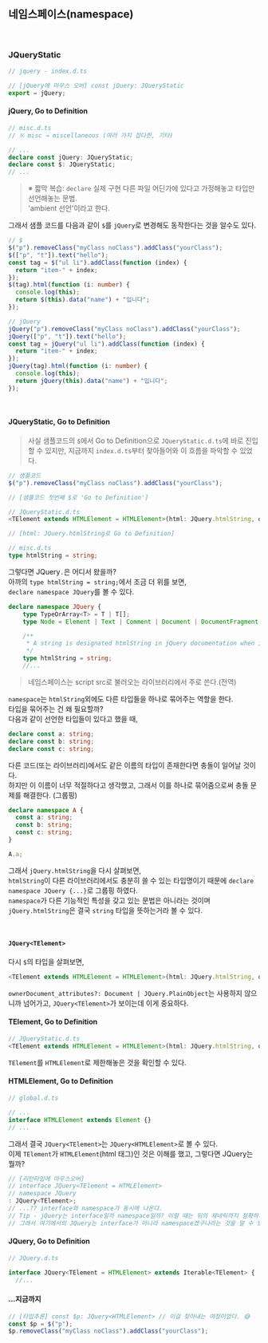 ## 네임스페이스(namespace)

<br />

### JQueryStatic

```ts
// jquery - index.d.ts

// [jQuery에 마우스 오버] const jQuery: JQueryStatic
export = jQuery;
```

#### jQuery, Go to Definition

```ts
// misc.d.ts
// ※ misc → miscellaneous (여러 가지 잡다한, 기타)

// ...
declare const jQuery: JQueryStatic;
declare const $: JQueryStatic;
// ...
```

> ※ 짧막 복습: `declare` 실제 구현 다른 파일 어딘가에 있다고 가정해놓고 타입만 선언해놓는 문법.<br />
> 'ambient 선언'이라고 한다.

그래서 샘플 코드를 다음과 같이 `$`를 `jQuery`로 변경해도 동작한다는 것을 알수도 있다.

```ts
// $
$("p").removeClass("myClass noClass").addClass("yourClass");
$(["p", "t"]).text("hello");
const tag = $("ul li").addClass(function (index) {
  return "item-" + index;
});
$(tag).html(function (i: number) {
  console.log(this);
  return $(this).data("name") + "입니다";
});

// jQuery
jQuery("p").removeClass("myClass noClass").addClass("yourClass");
jQuery(["p", "t"]).text("hello");
const tag = jQuery("ul li").addClass(function (index) {
  return "item-" + index;
});
jQuery(tag).html(function (i: number) {
  console.log(this);
  return jQuery(this).data("name") + "입니다";
});
```

<br />

#### JQueryStatic, Go to Definition

> 사실 샘플코드의 `$`에서 Go to Definition으로 `JQueryStatic.d.ts`에 바로 진입할 수 있지만, 지금까지 `index.d.ts`부터 찾아들어와 이 흐름을 파악할 수 있었다.

```ts
// 샘플코드
$("p").removeClass("myClass noClass").addClass("yourClass");
```

```ts
// [샘플코드 첫번째 $로 'Go to Definition']

// JQueryStatic.d.ts
<TElement extends HTMLElement = HTMLElement>(html: JQuery.htmlString, ownerDocument_attributes?: Document | JQuery.PlainObject): JQuery<TElement>;
```

```ts
// [html: JQuery.htmlString로 Go to Definition]

// misc.d.ts
type htmlString = string;
```

그렇다면 JQuery`.`은 어디서 왔을까?<br />
아까의 `type htmlString = string;`에서 조금 더 위를 보면,<br />
`declare namespace JQuery`를 볼 수 있다.

```ts
declare namespace JQuery {
    type TypeOrArray<T> = T | T[];
    type Node = Element | Text | Comment | Document | DocumentFragment;

    /**
     * A string is designated htmlString in jQuery documentation when it is used to represent one or more DOM elements, typically to be created and inserted in the document. When passed as an argument of the jQuery() function, the string is identified as HTML if it starts with <tag ... >) and is parsed as such until the final > character. Prior to jQuery 1.9, a string was considered to be HTML if it contained <tag ... > anywhere within the string.
     */
    type htmlString = string;
    //...
```

> 네임스페이스는 script src로 불러오는 라이브러리에서 주로 쓴다.(전역)

`namespace`는 `htmlString`외에도 다른 타입들을 하나로 묶어주는 역할을 한다.<br />
타입을 묶어주는 건 왜 필요할까? <br />
다음과 같이 선언한 타입들이 있다고 했을 때,

```ts
declare const a: string;
declare const b: string;
declare const c: string;
```

다른 코드(또는 라이브러리)에서도 같은 이름의 타입이 존재한다면 충돌이 일어날 것이다.<br />
하지만 이 이름이 너무 적절하다고 생각했고, 그래서 이를 하나로 묶어줌으로써 충돌 문제를 해결한다. (그룹핑)

```ts
declare namespace A {
  const a: string;
  const b: string;
  const c: string;
}

A.a;
```

그래서 `jQuery.htmlString`을 다시 살펴보면,<br />
`htmlString`이 다른 라이브러리에서도 충분히 쓸 수 있는 타입명이기 때문에 `declare namespace JQuery {...}`로 그룹핑 하였다.<br />
`namespace`가 다른 기능적인 특성을 갖고 있는 문법은 아니라는 것이며 `jQuery.htmlString`은 결국 `string` 타입을 뜻하는거라 볼 수 있다.

<br />

#### `JQuery<TElement>`

다시 `$`의 타입을 살펴보면,

```ts
<TElement extends HTMLElement = HTMLElement>(html: JQuery.htmlString, ownerDocument_attributes?: Document | JQuery.PlainObject): JQuery<TElement>;
```

`ownerDocument_attributes?: Document | JQuery.PlainObject`는 사용하지 않으니까 넘어가고, `JQuery<TElement>`가 보이는데 이게 중요하다.

#### TElement, Go to Definition

```ts
// JQueryStatic.d.ts
<TElement extends HTMLElement = HTMLElement>(html: JQuery.htmlString, ownerDocument_attributes?: Document | JQuery.PlainObject): JQuery<TElement>;
```

`TElement`를 `HTMLElement`로 제한해놓은 것을 확인할 수 있다.<br />

#### HTMLElement, Go to Definition

```ts
// global.d.ts

// ...
interface HTMLElement extends Element {}
// ...
```

그래서 결국 `JQuery<TElement>`는 `JQuery<HTMLElement>`로 볼 수 있다.<br />
이제 `TElement`가 `HTMLElement`(html 태그)인 것은 이해를 했고, 그렇다면 JQuery는 뭘까?<br />

```ts
// [리턴타입에 마우스오버]
// interface JQuery<TElement = HTMLElement>
// namespace JQuery
: JQuery<TElement>;
// ...?? interface와 namespace가 동시에 나온다.
// Tip - jQuery는 interface일까 namespace일까? 이럴 때는 뒤의 제네릭까지 정확하게 일치하는지를 보면된다.
// 그래서 여기에서의 JQuery는 interface가 아니라 namespace겠구나라는 것을 알 수 있다.
```

#### JQuery, Go to Definition

```ts
// JQuery.d.ts

interface JQuery<TElement = HTMLElement> extends Iterable<TElement> {
  //...
```

#### ...지금까지

```ts
// [타입추론] const $p: JQuery<HTMLElement> // 이걸 찾아내는 여정이었다. 😅
const $p = $("p");
$p.removeClass("myClass noClass").addClass("yourClass");
```
